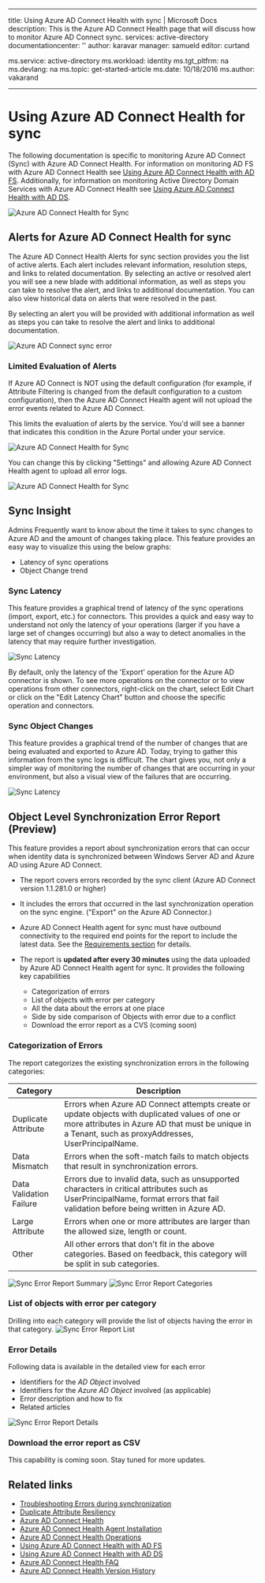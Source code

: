 
---
title: Using Azure AD Connect Health with sync | Microsoft Docs
description: This is the Azure AD Connect Health page that will discuss how to monitor Azure AD Connect sync.
services: active-directory
documentationcenter: ''
author: karavar
manager: samueld
editor: curtand

ms.service: active-directory
ms.workload: identity
ms.tgt_pltfrm: na
ms.devlang: na
ms.topic: get-started-article
ms.date: 10/18/2016
ms.author: vakarand

---
# Using Azure AD Connect Health for sync
The following documentation is specific to monitoring Azure AD Connect (Sync) with Azure AD Connect Health.  For information on monitoring AD FS with Azure AD Connect Health see [Using Azure AD Connect Health with AD FS](active-directory-aadconnect-health-adfs.md). Additionally, for information on monitoring Active Directory Domain Services with Azure AD Connect Health see [Using Azure AD Connect Health with AD DS](active-directory-aadconnect-health-adds.md).

![Azure AD Connect Health for Sync](./media/active-directory-aadconnect-health-sync/sync-blade.png)

## Alerts for Azure AD Connect Health for sync
The Azure AD Connect Health Alerts for sync section provides you the list of active alerts. Each alert includes relevant information, resolution steps, and links to related documentation. By selecting an active or resolved alert you will see a new blade with additional information, as well as steps you can take to resolve the alert, and links to additional documentation. You can also view historical data on alerts that were resolved in the past.

By selecting an alert you will be provided with additional information as well as steps you can take to resolve the alert and links to additional documentation.

![Azure AD Connect sync error](./media/active-directory-aadconnect-health-sync/alert.png)

### Limited Evaluation of Alerts
If Azure AD Connect is NOT using the default configuration (for example, if Attribute Filtering is changed from the default configuration to a custom configuration), then the Azure AD Connect Health agent will not upload the error events related to Azure AD Connect.

This limits the evaluation of alerts by the service. You'd will see a banner that indicates this condition in the Azure Portal under your service.

![Azure AD Connect Health for Sync](./media/active-directory-aadconnect-health-sync/banner.png)

You can change this by clicking "Settings" and allowing Azure AD Connect Health agent to upload all error logs.

![Azure AD Connect Health for Sync](./media/active-directory-aadconnect-health-sync/banner2.png)

## Sync Insight
Admins Frequently want to know about the time it takes to sync changes to Azure AD and the amount of changes taking place. This feature provides an easy way to visualize this using the below graphs:   

* Latency of sync operations
* Object Change trend

### Sync Latency
This feature provides a graphical trend of latency of the sync operations (import, export, etc.) for connectors.  This provides a quick and easy way to understand not only the latency of your operations (larger if you have a large set of changes occurring) but also a way to detect anomalies in the latency that may require further investigation.

![Sync Latency](./media/active-directory-aadconnect-health-sync/synclatency02.png)

By default, only the latency of the 'Export' operation for the Azure AD connector is shown.  To see more operations on the connector or to view operations from other connectors, right-click on the chart,  select Edit Chart or click on the "Edit Latency Chart" button and choose the specific operation and connectors.

### Sync Object Changes
This feature provides a graphical trend of the number of changes that are being evaluated and exported to Azure AD.  Today, trying to gather this information from the sync logs is difficult.  The chart gives you, not only a simpler way of monitoring the number of changes that are occurring in your environment, but also a visual view of the failures that are occurring.

![Sync Latency](./media/active-directory-aadconnect-health-sync/syncobjectchanges02.png)

## Object Level Synchronization Error Report (Preview)
This feature provides a report about synchronization errors that can occur when identity data is synchronized between Windows Server AD and Azure AD using Azure AD Connect.

* The report covers errors recorded by the sync client (Azure AD Connect version 1.1.281.0 or higher)
* It includes the errors that occurred in the last synchronization operation on the sync engine. ("Export" on the Azure AD Connector.)
* Azure AD Connect Health agent for sync must have outbound connectivity to the required end points for the report to include the latest data. See the [Requirements section](active-directory-aadconnect-health-agent-install.md#Requirements) for details.
* The report is **updated after every 30 minutes** using the data uploaded by Azure AD Connect Health agent for sync.
  It provides the following key capabilities
  
  * Categorization of errors
  * List of objects with error per category
  * All the data about the errors at one place
  * Side by side comparison of Objects with error due to a conflict
  * Download the error report as a CVS (coming soon)

### Categorization of Errors
The report categorizes the existing synchronization errors in the following categories:

| Category | Description |
| --- | --- |
| Duplicate Attribute |Errors when Azure AD Connect attempts create or update objects with duplicated values of one or more attributes in Azure AD that must be unique in a Tenant, such as proxyAddresses, UserPrincipalName. |
| Data Mismatch |Errors when the soft-match fails to match objects that result in synchronization errors. |
| Data Validation Failure |Errors due to invalid data, such as unsupported characters in critical attributes such as UserPrincipalName, format errors that fail validation before being written in Azure AD. |
| Large Attribute |Errors when one or more attributes are larger than the allowed size, length or count. |
| Other |All other errors that don't fit in the above categories. Based on feedback, this category will be split in sub categories. |

![Sync Error Report Summary](./media/active-directory-aadconnect-health-sync/errorreport01.png)
![Sync Error Report Categories](./media/active-directory-aadconnect-health-sync/errorreport02.png)

### List of objects with error per category
Drilling into each category will provide the list of objects having the error in that category.
![Sync Error Report List](./media/active-directory-aadconnect-health-sync/errorreport03.png)

### Error Details
Following data is available in the detailed view for each error

* Identifiers for the *AD Object* involved
* Identifiers for the *Azure AD Object* involved (as applicable)
* Error description and how to fix
* Related articles

![Sync Error Report Details](./media/active-directory-aadconnect-health-sync/errorreport04.png)

### Download the error report as CSV
This capability is coming soon. Stay tuned for more updates.

## Related links
* [Troubleshooting Errors during synchronization](active-directory-aadconnect-troubleshoot-sync-errors.md)
* [Duplicate Attribute Resiliency](active-directory-aadconnectsyncservice-duplicate-attribute-resiliency.md)
* [Azure AD Connect Health](active-directory-aadconnect-health.md)
* [Azure AD Connect Health Agent Installation](active-directory-aadconnect-health-agent-install.md)
* [Azure AD Connect Health Operations](active-directory-aadconnect-health-operations.md)
* [Using Azure AD Connect Health with AD FS](active-directory-aadconnect-health-adfs.md)
* [Using Azure AD Connect Health with AD DS](active-directory-aadconnect-health-adds.md)
* [Azure AD Connect Health FAQ](active-directory-aadconnect-health-faq.md)
* [Azure AD Connect Health Version History](active-directory-aadconnect-health-version-history.md)

